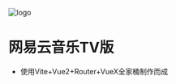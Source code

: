 ![logo]('https://github.com/Groupguanfang/Netease-Vite/blob/c63b291c232e206ff30b5e21bfd798d5b4d1e7b4/src/assets/neteaselogo.png')

# 网易云音乐TV版
* 使用Vite+Vue2+Router+VueX全家桶制作而成